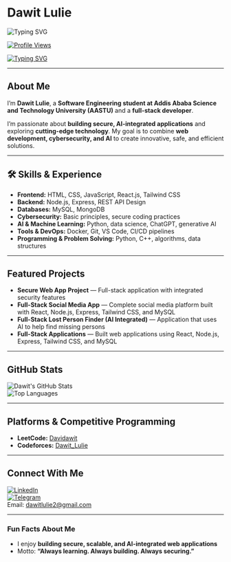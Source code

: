 # Dawit Lulie

![Typing SVG](https://readme-typing-svg.demolab.com?font=Fira+Code&size=28&pause=150&color=4CAF50,2196F3,FF9800,9C27B0&width=2000&lines=Hi+I%27m+Dawit+Lulie;Full-Stack+Developer+%F0%9F%92%BB+%7C+Interested+in+Cybersecurity+%F0%9F%9B%A1%EF%B8%8F+%7C+Learning+AI+%F0%9F%A4%96)


[![Profile Views](https://komarev.com/ghpvc/?username=DawitLulie&color=4CAF50)](https://github.com/DawitLulie)

[![Typing SVG](https://readme-typing-svg.herokuapp.com?lines=Full-Stack+Engineer+from+Ethiopia+%F0%9F%87%AB%F0%9F%87%B7;Let%E2%80%99s+build+something+special+%F0%9F%9A%80)](https://git.io/typing-svg)








---

##  About Me
I’m **Dawit Lulie**, a **Software Engineering student at Addis Ababa Science and Technology University (AASTU)** and a **full-stack developer**.  

I’m passionate about **building secure, AI-integrated applications** and exploring **cutting-edge technology**. My goal is to combine **web development, cybersecurity, and AI** to create innovative, safe, and efficient solutions.  

---

## 🛠️ Skills & Experience
- **Frontend:** HTML, CSS, JavaScript, React.js, Tailwind CSS  
- **Backend:** Node.js, Express, REST API Design  
- **Databases:** MySQL, MongoDB  
- **Cybersecurity:** Basic principles, secure coding practices  
- **AI & Machine Learning:** Python, data science, ChatGPT, generative AI  
- **Tools & DevOps:** Docker, Git, VS Code, CI/CD pipelines  
- **Programming & Problem Solving:** Python, C++, algorithms, data structures  

---

##  Featured Projects
- **Secure Web App Project** — Full-stack application with integrated security features  
- **Full-Stack Social Media App** — Complete social media platform built with React, Node.js, Express, Tailwind CSS, and MySQL 
- **Full-Stack Lost Person Finder (AI Integrated)** — Application that uses AI to help find missing persons   
- **Full-Stack Applications** — Built web applications using React, Node.js, Express, Tailwind CSS, and MySQL  

---

##  GitHub Stats
![Dawit's GitHub Stats](https://github-readme-stats.vercel.app/api?username=DawitLulie&show_icons=true&theme=radical)  
![Top Languages](https://github-readme-stats.vercel.app/api/top-langs/?username=DawitLulie&layout=compact&theme=radical)  

---

##  Platforms & Competitive Programming
- **LeetCode:** [Davidawit](https://leetcode.com/u/Davidawit/)   
- **Codeforces:** [Dawit_Lulie](https://codeforces.com/profile/Dawit_Lulie)   

---

##  Connect With Me
[![LinkedIn](https://img.shields.io/badge/LinkedIn-Dawit-blue?style=flat-square&logo=linkedin)](https://www.linkedin.com/in/dawit-lulie-5513b5379/)  
[![Telegram](https://img.shields.io/badge/Telegram-Dave_6584-blue?style=flat-square&logo=telegram)](https://t.me/Dave_6584)  
 Email: dawitlulie2@gmail.com  

---

###  Fun Facts About Me
- I enjoy **building secure, scalable, and AI-integrated web applications**   
- Motto: **“Always learning. Always building. Always securing.”**   
